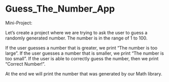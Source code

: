 # Guess_The_Number_App
Mini-Project:

Let’s create a project where we are trying to ask the user to guess a randomly generated number.
The number is in the range of 1 to 100.

If the user guesses a number that is greater, we print “The number is too large”.
If the user guesses a number that is smaller, we print “The number is too small”.
If the user is able to correctly guess the number, then we print “Correct Number!”.

At the end we will print the number that was generated by our Math library.
